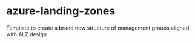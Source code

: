 # azure-landing-zones
Template to create a brand new structure of management groups aligned with ALZ design
